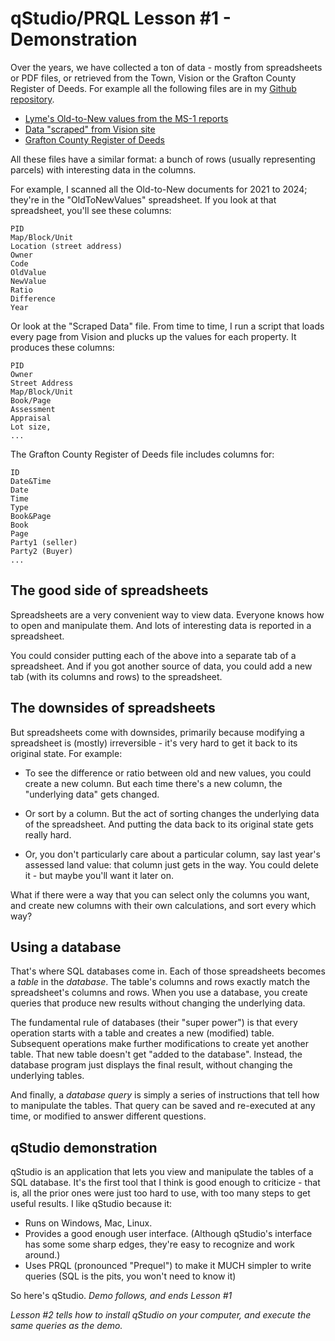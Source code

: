 # qStudio/PRQL Lesson #1 - Demonstration

Over the years, we have collected a ton of data -
mostly from spreadsheets or PDF files,
or retrieved from the Town, Vision or
the Grafton County Register of Deeds.
For example all the following files are in my 
[Github repository](https://github.com/TaxFairness/TaxFairness).

* [Lyme's Old-to-New values from the MS-1 reports](https://raw.githubusercontent.com/TaxFairness/TaxFairness/refs/heads/main/RawData/OldToNewValues.xlsx)
* [Data "scraped" from Vision site](https://raw.githubusercontent.com/TaxFairness/TaxFairness/refs/heads/main/RawData/ScrapedData/ScrapedData16-12Oct2024/ScrapeDataXX.tsv)
* [Grafton County Register of Deeds](https://raw.githubusercontent.com/TaxFairness/TaxFairness/refs/heads/main/RawData/GCRoD-All-Data.xlsx)

All these files have a similar format:
a bunch of rows (usually representing parcels)
with interesting data in the columns.

For example, I scanned all the Old-to-New documents for 2021 to 2024; they're in the "OldToNewValues" spreadsheet.
If you look at that spreadsheet,
you'll see these columns:

```
PID
Map/Block/Unit
Location (street address)
Owner
Code
OldValue
NewValue
Ratio
Difference
Year
```
Or look at the "Scraped Data" file.
From time to time, I run a script that loads every page from Vision
and plucks up the values for each property.
It produces these columns:

```
PID
Owner
Street Address
Map/Block/Unit
Book/Page
Assessment
Appraisal
Lot size,
...
```

The Grafton County Register of Deeds file
includes columns for:

```
ID
Date&Time
Date
Time
Type
Book&Page
Book
Page
Party1 (seller)
Party2 (Buyer)
...
```
## The good side of spreadsheets

Spreadsheets are a very convenient way to view data.
Everyone knows how to open and manipulate them.
And lots of interesting data
is reported in a spreadsheet. 

You could consider putting each of the above into a
separate tab of a spreadsheet.
And if you got another source of data,
you could add a new tab (with its columns and rows)
to the spreadsheet.

## The downsides of spreadsheets

But spreadsheets come with downsides, primarily because
modifying a spreadsheet is (mostly) irreversible -
it's very hard to get it back to its original state.
For example:

* To see the
  difference or ratio between old and new values,
  you could create a new column.
  But each time there's a new column,
  the "underlying data" gets changed.

* Or sort by a column.
  But the act of sorting changes the underlying
  data of the spreadsheet.
  And putting the data back to its original state
  gets really hard.

* Or, you don't particularly care about a particular
  column, say last year's assessed land value:
  that column just gets in the way.
  You could delete it - but maybe you'll want it later on.

What if there were a way that you can select only the columns you want, and create new columns with their own calculations, and sort every which way?

## Using a database

That's where SQL databases come in.
Each of those spreadsheets becomes a *table* in the *database*.
The table's columns and rows exactly match the
spreadsheet's columns and rows.
When you use a database, you create queries that produce new results
without changing the underlying data.

The fundamental rule of databases (their "super power") 
is that every operation starts with a table and
creates a new (modified) table.
Subsequent operations make further modifications to
create yet another table.
That new table doesn't get "added to the database".
Instead, the database program just displays the final result,
without changing the underlying tables.

And finally, a *database query* is simply a series of
instructions that tell how to manipulate the tables.
That query can be saved and re-executed at any time,
or modified to answer different questions.

## qStudio demonstration

qStudio is an application that lets
you view and manipulate the tables of a SQL database. 
It's the first tool that I think is good enough to criticize -
that is, all the prior ones were just too hard to use,
with too many steps to get useful results.
I like qStudio because it:

* Runs on Windows, Mac, Linux.
* Provides a good enough user interface.
  (Although qStudio's interface has some some sharp edges,
  they're easy to recognize and work around.)
* Uses PRQL (pronounced "Prequel") to make it MUCH simpler
  to write queries (SQL is the pits,
  you won't need to know it)

So here's qStudio. _Demo follows, and ends Lesson #1_

_Lesson #2 tells how to install qStudio on your computer, and execute the same queries as the demo._
